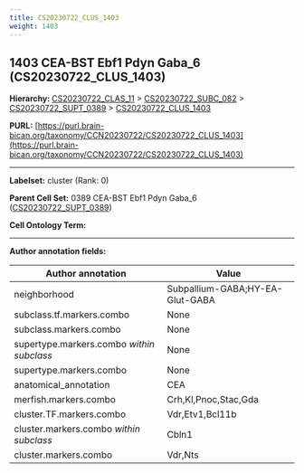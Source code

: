```yaml
---
title: CS20230722_CLUS_1403
weight: 1403
---
```

## 1403 CEA-BST Ebf1 Pdyn Gaba_6 (CS20230722_CLUS_1403)
<b>Hierarchy: </b>
[CS20230722_CLAS_11](../CS20230722_CLAS_11) >
[CS20230722_SUBC_082](../CS20230722_SUBC_082) >
[CS20230722_SUPT_0389](../CS20230722_SUPT_0389) >
[CS20230722_CLUS_1403](../CS20230722_CLUS_1403)

**PURL:** [https://purl.brain-bican.org/taxonomy/CCN20230722/CS20230722_CLUS_1403](https://purl.brain-bican.org/taxonomy/CCN20230722/CS20230722_CLUS_1403)

---


**Labelset:** cluster (Rank: 0)

**Parent Cell Set:** 0389 CEA-BST Ebf1 Pdyn Gaba_6 ([CS20230722_SUPT_0389](../CS20230722_SUPT_0389))



**Cell Ontology Term:** 

[MARKER GENES.]: #


---

[TRANSFERRED ANNOTATIONS.]: #


[AUTHOR ANNOTATION FIELDS.]: #


**Author annotation fields:**

| Author annotation | Value |
|-------------------|-------|
|neighborhood|Subpallium-GABA;HY-EA-Glut-GABA|
|subclass.tf.markers.combo|None|
|subclass.markers.combo|None|
|supertype.markers.combo _within subclass_|None|
|supertype.markers.combo|None|
|anatomical_annotation|CEA|
|merfish.markers.combo|Crh,Kl,Pnoc,Stac,Gda|
|cluster.TF.markers.combo|Vdr,Etv1,Bcl11b|
|cluster.markers.combo _within subclass_|Cbln1|
|cluster.markers.combo|Vdr,Nts|
